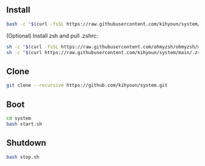 ## Install

```bash
bash -c "$(curl -fsSL https://raw.githubusercontent.com/kihyoun/system/main/bootstrapper/install.sh)"
```

(Optional) Install zsh and pull .zshrc:

```bash
sh -c "$(curl -fsSL https://raw.githubusercontent.com/ohmyzsh/ohmyzsh/master/tools/install.sh)"
sh -c "$(curl https://raw.githubusercontent.com/kihyoun/system/main/.zshrc -o /root/.zshrc)"
```

## Clone
```bash
git clone --recursive https://github.com/kihyoun/system.git
```

## Boot
```bash
cd system
bash start.sh
```

## Shutdown
```bash
bash stop.sh
```
